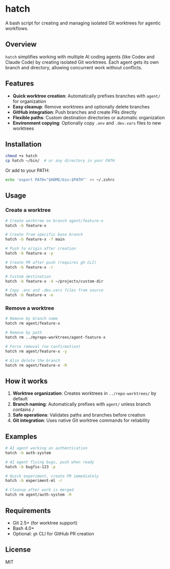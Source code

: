 # hatch

A bash script for creating and managing isolated Git worktrees for agentic workflows.

## Overview

`hatch` simplifies working with multiple AI coding agents (like Codex and Claude Code) by creating isolated Git worktrees. Each agent gets its own branch and directory, allowing concurrent work without conflicts.

## Features

- **Quick worktree creation**: Automatically prefixes branches with `agent/` for organization
- **Easy cleanup**: Remove worktrees and optionally delete branches
- **GitHub integration**: Push branches and create PRs directly
- **Flexible paths**: Custom destination directories or automatic organization
- **Environment copying**: Optionally copy `.env` and `.dev.vars` files to new worktrees

## Installation

```bash
chmod +x hatch
cp hatch ~/bin/  # or any directory in your PATH
```

Or add to your PATH:
```bash
echo 'export PATH="$HOME/bin:$PATH"' >> ~/.zshrc
```

## Usage

### Create a worktree

```bash
# Create worktree on branch agent/feature-x
hatch -b feature-x

# Create from specific base branch
hatch -b feature-x -f main

# Push to origin after creation
hatch -b feature-x -p

# Create PR after push (requires gh CLI)
hatch -b feature-x -r

# Custom destination
hatch -b feature-x -d ~/projects/custom-dir

# Copy .env and .dev.vars files from source
hatch -b feature-x -e
```

### Remove a worktree

```bash
# Remove by branch name
hatch rm agent/feature-x

# Remove by path
hatch rm ../myrepo-worktrees/agent-feature-x

# Force removal (no confirmation)
hatch rm agent/feature-x -y

# Also delete the branch
hatch rm agent/feature-x -R
```

## How it works

1. **Worktree organization**: Creates worktrees in `../repo-worktrees/` by default
2. **Branch naming**: Automatically prefixes with `agent/` unless branch contains `/`
3. **Safe operations**: Validates paths and branches before creation
4. **Git integration**: Uses native Git worktree commands for reliability

## Examples

```bash
# AI agent working on authentication
hatch -b auth-system

# AI agent fixing bugs, push when ready
hatch -b bugfix-123 -p

# Quick experiment, create PR immediately
hatch -b experiment-ml -r

# Cleanup after work is merged
hatch rm agent/auth-system -R
```

## Requirements

- Git 2.5+ (for worktree support)
- Bash 4.0+
- Optional: `gh` CLI for GitHub PR creation

## License

MIT